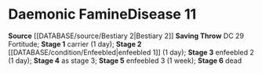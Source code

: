 ﻿---
id: '17'
level: '11'
name: Daemonic Famine
rarity: Common
saving_throw: DC 29 Fortitude
source: '[[DATABASE/source/Bestiary 2|Bestiary 2]]'
stage: 'Stage 1: carrier (1 day)Stage 2: enfeebled 1 (1 day)Stage 3: enfeebled 2 (1
  day)Stage 4: as stage 3Stage 5: enfeebled 3 (1 week)Stage 6: dead'
type: Disease

---
# Daemonic Famine<span class="item-type">Disease 11</span>

**Source** [[DATABASE/source/Bestiary 2|Bestiary 2]] 
**Saving Throw** DC 29 Fortitude; **Stage 1** carrier (1 day); **Stage 2** [[DATABASE/condition/Enfeebled|enfeebled 1]] (1 day); **Stage 3** enfeebled 2 (1 day); **Stage 4** as stage 3; **Stage 5** enfeebled 3 (1 week); **Stage 6** dead